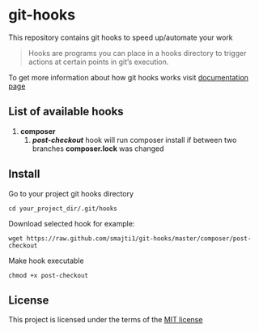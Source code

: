 # git-hooks

This repository contains git hooks to speed up/automate your work

> Hooks are programs you can place in a hooks directory to trigger actions at certain points in git’s execution.

To get more information about how git hooks works visit [documentation page](https://git-scm.com/docs/githooks)

## List of available hooks

1. **composer**
    1. ***post-checkout*** hook will run composer install if between two branches **composer.lock** was changed

## Install

Go to your project git hooks directory
    
    cd your_project_dir/.git/hooks

Download selected hook for example:

    wget https://raw.github.com/smajti1/git-hooks/master/composer/post-checkout

Make hook executable

    chmod +x post-checkout

## License

This project is licensed under the terms of the [MIT license](https://opensource.org/licenses/MIT)    